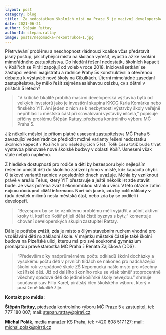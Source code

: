 ```yaml
---
layout: post
category: blog
title:  Za nedostatkem školních míst na Praze 5 je masivní developerská výstavba a liknavost předešlých vedení města
date: 2021-06-21
author: Štěpán Rattay
authorId: stepan.rattay
image: posts/nepomucka-rekontrukce-1.jpg
---
```


Přetrvávání problému a neschopnost vládnoucí koalice včas představit jasný postup, jak chybějící místa na školách vyřešit, vyústilo až ke svolání mimořádného zastupitelstva. Do hledání řešení nedostatku školních kapacit v Košířích se Piráti zapojují od voleb v roce 2018.  Iniciovali setkání se zástupci vedení magistrátu a radnice Prahy 5s konstruktivní a otevřenou debatou k výstavbě nové školy na Cibulkách. Úterní mimořádné zasedání zastupitelstva, by mělo řešit zejména naléhavou otázku, co s dětmi v příštích 5 letech?

> “V kritické lokalitě probíhá masivní developerská výstavba bytů od velkých investorů jako je investiční skupina KKCG Karla Komárka nebo finského YIT. Ani jeden z nich se k nezbytnosti výstavby školy veřejně nepřihlásil a městská část při schvalování výstavby mlčela,” popisuje příčiny problému Štěpán Rattay, předseda kontrolního výboru MČ Praha 5. 

Již několik měsíců je přitom platné usnesení zastupitelstva MČ Praha 5 zavazující vedení radnice předložit možné varianty řešení nedostatku školních kapacit v Košířích  pro následujících 5 let. Tolik času totiž  bude trvat výstavba plánované nové školské budovy v oblasti Košíř. Usnesení však stále nebylo naplněno.

Z hlediska dostupnosti pro rodiče a děti by bezesporu bylo nejlepším řešením umístit děti do školního zařízení přímo v místě, kde kapacita chybí. O takové variantě radnice v posledních dnech uvažuje. Mohla by vzniknout právě v areálu Tellus, který YIT přestavuje a ještě několik let zde stavět bude. Je však potřeba zvážit ekonomickou stránku věci. V této otázce zatím nejsou dostupné bližší  informace. Není tak jasné, zda by celé náklady v řádu desítek milionů nesla městská část, nebo zda by se podíleli i developeři.

> “Bezesporu by se ke vzniklému problému měli vyjádřit a učinit aktivní kroky ti, kteří do Košíř přijeli dělat čistě byznys s byty,” komentuje chování developerských skupin zastupitel Rattay. 

Dále je potřeba zvážit, zda je místo s čilým stavebním ruchem vhodné pro vzdělávání dětí na základní škole. V majetku městské části je také školní budova na Plzeňské ulici, kterou má pro své soukromé gymnázium pronajatou právě starostka MČ Praha 5 Renata Zajíčková (ODS) .

> “Především díky nadprůměrnému počtu odkladů školní docházky a vysokému počtu dětí v  prvních třídách se nakonec pro nadcházející školní rok ve spádové škole ZŠ Nepomucká našlo místo pro všechny košířské děti. Již od dalšího školního roku se však téměř stoprocentně všechny spádové děti do jediné košířské školy nevejdou.” shrnuje současný stav Filip Karel, pirátský člen školského výboru, který v postižené lokalitě žije.


**Kontakt pro média**:

**Štěpán Rattay**, předseda kontrolního výboru MČ Praze 5 a zastupitel, tel: 777 180 007; mail: [stepan.rattay@pirati.cz](mailto:stepan.rattay@pirati.cz)

**Michal Polák**, media manažer KS Praha, tel: +420 608 517 127; mail: [michal.polak@pirati.cz](mailto:michal.polak@pirati.cz)

